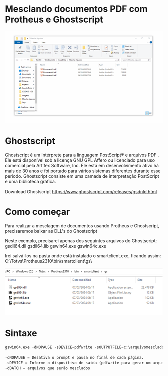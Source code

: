 # Mesclando documentos PDF com Protheus e Ghostscript

<img src="mesclar documento com protheus.gif">

# Ghostscript 

Ghostscript é um intérprete para a linguagem PostScript®  e arquivos PDF . Ele está disponível sob a licença GNU GPL Affero ou  licenciado para uso comercial pela Artifex Software, Inc. Ele está em desenvolvimento ativo há mais de 30 anos e foi portado para vários sistemas diferentes durante esse período. Ghostscript consiste em uma camada de interpretação PostScript e uma biblioteca gráfica.

Download Ghostscript https://www.ghostscript.com/releases/gsdnld.html

# Como começar
Para realizar a mesclagem de documentos usando Protheus e Ghostscript, precisaremos baixar as DLL's do Ghostscript

Neste exemplo, precisarei apenas dos seguintes arquivos do Ghostscript:
gsdll64.dll
gsdll64.lib
gswin64.exe
gswin64c.exe

Irei salvá-los na pasta onde está instalado o smartclient.exe, ficando assim: C:\Totvs\Protheus2310\bin\smartclient\gs\

<img src="tela1.png">

# Sintaxe
```python
gswin64.exe -dNOPAUSE -sDEVICE=pdfwrite -sOUTPUTFILE=c:\arquivomesclado.pdf -dBATCH arquivo1.pdf arquivo2.pdf

-dNOPAUSE = Desativa o prompt e pausa no final de cada página.
-sDEVICE = Informe o dispositivo de saida (pdfwrite para gerar um arquivo PDF)
-dBATCH = arquivos que serão mesclados
```
